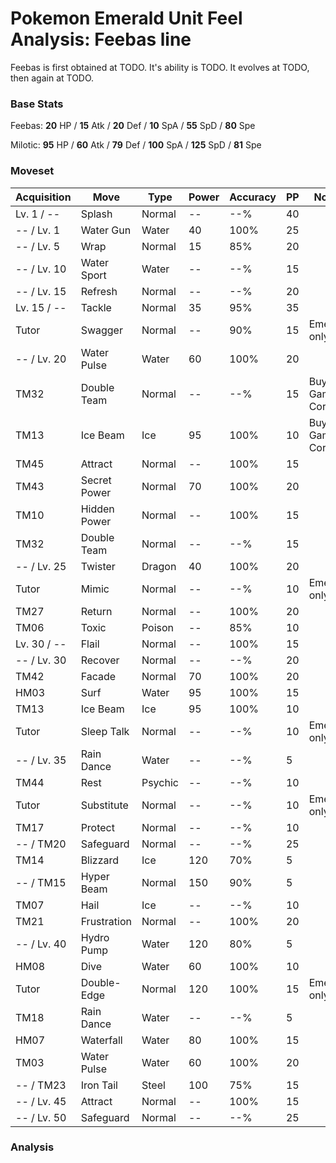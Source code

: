 # Pokemon Emerald Unit Feel Analysis: Feebas line

Feebas is first obtained at TODO. It's ability is TODO. It evolves at TODO, then again at TODO.

### Base Stats

Feebas: **20** HP / **15** Atk / **20** Def / **10** SpA / **55** SpD / **80** Spe

Milotic: **95** HP / **60** Atk / **79** Def / **100** SpA / **125** SpD / **81** Spe

### Moveset

|Acquisition|Move        |Type   |Power|Accuracy|PP |Notes                    |
|---        |---         |---    |---  |---     |---|---                      |
|Lv. 1 / -- |Splash      |Normal |--   |--%     |40 |                         |
|-- / Lv. 1 |Water Gun   |Water  |40   |100%    |25 |                         |
|-- / Lv. 5 |Wrap        |Normal |15   |85%     |20 |                         |
|-- / Lv. 10|Water Sport |Water  |--   |--%     |15 |                         |
|-- / Lv. 15|Refresh     |Normal |--   |--%     |20 |                         |
|Lv. 15 / --|Tackle      |Normal |35   |95%     |35 |                         |
|Tutor      |Swagger     |Normal |--   |90%     |15 |Emerald only             |
|-- / Lv. 20|Water Pulse |Water  |60   |100%    |20 |                         |
|TM32       |Double Team |Normal |--   |--%     |15 |Buy at Game Corner       |
|TM13       |Ice Beam    |Ice    |95   |100%    |10 |Buy at Game Corner       |
|TM45       |Attract     |Normal |--   |100%    |15 |                         |
|TM43       |Secret Power|Normal |70   |100%    |20 |                         |
|TM10       |Hidden Power|Normal |--   |100%    |15 |                         |
|TM32       |Double Team |Normal |--   |--%     |15 |                         |
|-- / Lv. 25|Twister     |Dragon |40   |100%    |20 |                         |
|Tutor      |Mimic       |Normal |--   |--%     |10 |Emerald only             |
|TM27       |Return      |Normal |--   |100%    |20 |                         |
|TM06       |Toxic       |Poison |--   |85%     |10 |                         |
|Lv. 30 / --|Flail       |Normal |--   |100%    |15 |                         |
|-- / Lv. 30|Recover     |Normal |--   |--%     |20 |                         |
|TM42       |Facade      |Normal |70   |100%    |20 |                         |
|HM03       |Surf        |Water  |95   |100%    |15 |                         |
|TM13       |Ice Beam    |Ice    |95   |100%    |10 |                         |
|Tutor      |Sleep Talk  |Normal |--   |--%     |10 |Emerald only             |
|-- / Lv. 35|Rain Dance  |Water  |--   |--%     |5  |                         |
|TM44       |Rest        |Psychic|--   |--%     |10 |                         |
|Tutor      |Substitute  |Normal |--   |--%     |10 |Emerald only             |
|TM17       |Protect     |Normal |--   |--%     |10 |                         |
|-- / TM20  |Safeguard   |Normal |--   |--%     |25 |                         |
|TM14       |Blizzard    |Ice    |120  |70%     |5  |                         |
|-- / TM15  |Hyper Beam  |Normal |150  |90%     |5  |                         |
|TM07       |Hail        |Ice    |--   |--%     |10 |                         |
|TM21       |Frustration |Normal |--   |100%    |20 |                         |
|-- / Lv. 40|Hydro Pump  |Water  |120  |80%     |5  |                         |
|HM08       |Dive        |Water  |60   |100%    |10 |                         |
|Tutor      |Double-Edge |Normal |120  |100%    |15 |Emerald only             |
|TM18       |Rain Dance  |Water  |--   |--%     |5  |                         |
|HM07       |Waterfall   |Water  |80   |100%    |15 |                         |
|TM03       |Water Pulse |Water  |60   |100%    |20 |                         |
|-- / TM23  |Iron Tail   |Steel  |100  |75%     |15 |                         |
|-- / Lv. 45|Attract     |Normal |--   |100%    |15 |                         |
|-- / Lv. 50|Safeguard   |Normal |--   |--%     |25 |                         |

### Analysis